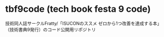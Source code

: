 # tbf9code (tech book festa 9 code)
技術同人誌サークルFratty/「ISUCONのススメ ゼロから1つ改善を達成する本」（技術書典9発行）のコード公開用リポジトリ
